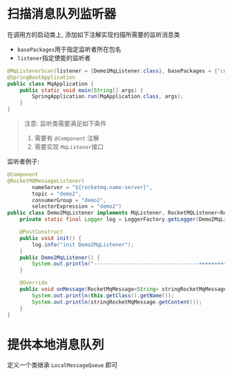 # 扫描消息队列监听器

在调用方的启动类上, 添加如下注解实现扫描所需要的监听消息类

- `basePackages`用于指定监听者所在包名
- `listener`指定使能的监听者

```java
@MqListenerScan(listener = {Demo1MqListener.class}, basePackages = {"com.concise.mq.p2", "com.concise.mq.p1"})
@SpringBootApplication
public class MqApplication {
    public static void main(String[] args) {
        SpringApplication.run(MqApplication.class, args);
    }
}
```



> 注意: 监听类需要满足如下条件
>
> 1. 需要有 `@Component` 注解
> 2. 需要实现 `MqListener`接口



监听者例子: 

```java
@Component
@RocketMQMessageListener(
        nameServer = "${rocketmq.name-server}",
        topic = "demo2",
        consumerGroup = "demo2",
        selectorExpression = "demo2")
public class Demo2MqListener implements MqListener, RocketMQListener<RocketMqMessage<String>> {
    private static final Logger log = LoggerFactory.getLogger(Demo2MqListener.class);

    @PostConstruct
    public void init() {
        log.info("init Demo2MqListener");
    }
    public Demo2MqListener() {
        System.out.println("----------------------------------+++++++++++++++++++Demo2MqListener");
    }

    @Override
    public void onMessage(RocketMqMessage<String> stringRocketMqMessage) {
        System.out.println(this.getClass().getName());
        System.out.println(stringRocketMqMessage.getContent());
    }
}
```



# 提供本地消息队列

定义一个类继承 `LocalMessageQueue` 即可

